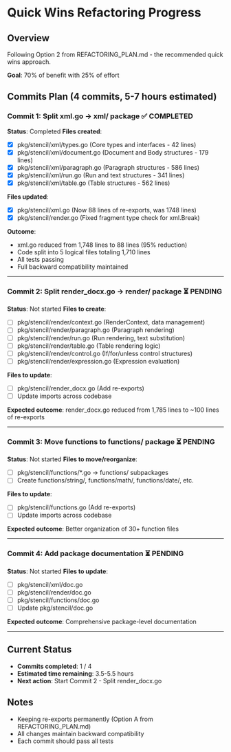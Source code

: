# Quick Wins Refactoring Progress

## Overview
Following Option 2 from REFACTORING_PLAN.md - the recommended quick wins approach.

**Goal**: 70% of benefit with 25% of effort

## Commits Plan (4 commits, 5-7 hours estimated)

### Commit 1: Split xml.go → xml/ package ✅ COMPLETED
**Status**: Completed
**Files created**:
- [x] pkg/stencil/xml/types.go (Core types and interfaces - 42 lines)
- [x] pkg/stencil/xml/document.go (Document and Body structures - 179 lines)
- [x] pkg/stencil/xml/paragraph.go (Paragraph structures - 586 lines)
- [x] pkg/stencil/xml/run.go (Run and text structures - 341 lines)
- [x] pkg/stencil/xml/table.go (Table structures - 562 lines)

**Files updated**:
- [x] pkg/stencil/xml.go (Now 88 lines of re-exports, was 1748 lines)
- [x] pkg/stencil/render.go (Fixed fragment type check for xml.Break)

**Outcome**:
- xml.go reduced from 1,748 lines to 88 lines (95% reduction)
- Code split into 5 logical files totaling 1,710 lines
- All tests passing
- Full backward compatibility maintained

---

### Commit 2: Split render_docx.go → render/ package ⏳ PENDING
**Status**: Not started
**Files to create**:
- [ ] pkg/stencil/render/context.go (RenderContext, data management)
- [ ] pkg/stencil/render/paragraph.go (Paragraph rendering)
- [ ] pkg/stencil/render/run.go (Run rendering, text substitution)
- [ ] pkg/stencil/render/table.go (Table rendering logic)
- [ ] pkg/stencil/render/control.go (If/for/unless control structures)
- [ ] pkg/stencil/render/expression.go (Expression evaluation)

**Files to update**:
- [ ] pkg/stencil/render_docx.go (Add re-exports)
- [ ] Update imports across codebase

**Expected outcome**: render_docx.go reduced from 1,785 lines to ~100 lines of re-exports

---

### Commit 3: Move functions to functions/ package ⏳ PENDING
**Status**: Not started
**Files to move/reorganize**:
- [ ] pkg/stencil/functions/*.go → functions/ subpackages
- [ ] Create functions/string/, functions/math/, functions/date/, etc.

**Files to update**:
- [ ] pkg/stencil/functions.go (Add re-exports)
- [ ] Update imports across codebase

**Expected outcome**: Better organization of 30+ function files

---

### Commit 4: Add package documentation ⏳ PENDING
**Status**: Not started
**Files to update**:
- [ ] pkg/stencil/xml/doc.go
- [ ] pkg/stencil/render/doc.go
- [ ] pkg/stencil/functions/doc.go
- [ ] Update pkg/stencil/doc.go

**Expected outcome**: Comprehensive package-level documentation

---

## Current Status
- **Commits completed**: 1 / 4
- **Estimated time remaining**: 3.5-5.5 hours
- **Next action**: Start Commit 2 - Split render_docx.go

## Notes
- Keeping re-exports permanently (Option A from REFACTORING_PLAN.md)
- All changes maintain backward compatibility
- Each commit should pass all tests
